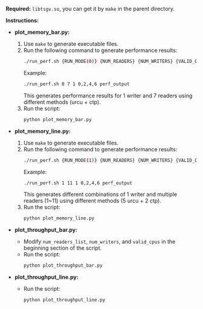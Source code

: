 **Required:** `libtsgv.so`, you can get it by `make` in the parent directory.

**Instructions:**

* **plot_memory_bar.py:**
    1. Use `make` to generate executable files.
    2. Run the following command to generate performance results:
       ```sh
       ./run_perf.sh {RUN_MODE(0)} {NUM_READERS} {NUM_WRITERS} {VALID_CPUS} {OUTPUT_DIR}
       ```
       Example:
       ```sh
       ./run_perf.sh 0 7 1 0,2,4,6 perf_output
       ```
       This generates performance results for 1 writer and 7 readers using different methods (urcu + ctp).
    3. Run the script:
       ```sh
       python plot_memory_bar.py
       ```

* **plot_memory_line.py:**
    1. Use `make` to generate executable files.
    2. Run the following command to generate performance results:
       ```sh
       ./run_perf.sh {RUN_MODE(1)} {NUM_READERS} {NUM_WRITERS} {VALID_CPUS} {OUTPUT_DIR}
       ```
       Example:
       ```sh
       ./run_perf.sh 1 11 1 0,2,4,6 perf_output
       ```
       This generates different combinations of 1 writer and multiple readers (1~11) using different methods (5 urcu + 2 ctp).
    3. Run the script:
       ```sh
       python plot_memory_line.py
       ```

* **plot_throughput_bar.py:**
    * Modify `num_readers_list`, `num_writers`, and `valid_cpus` in the beginning section of the script.
    * Run the script:
       ```sh
       python plot_throughput_bar.py
       ```

* **plot_throughput_line.py:**
    * Run the script:
       ```sh
       python plot_throughput_line.py
       ```